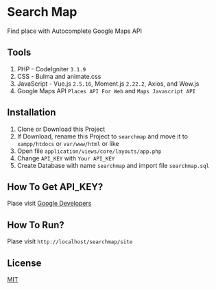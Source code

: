 # Search Map
Find place with Autocomplete Google Maps API

## Tools
1. PHP - CodeIgniter `3.1.9`
2. CSS - Bulma and animate.css
3. JavaScript - Vue.js `2.5.16`, Moment.js `2.22.2`, Axios, and Wow.js
4. Google Maps API `Places API For Web` and `Maps Javascript API`

## Installation
1. Clone or Download this Project
2. If Download, rename this Project to `searchmap` and move it to `xampp/htdocs` or `var/www/html` or like
3. Open file `application/views/core/layouts/app.php`
4. Change `API_KEY` with `Your API_KEY`
5. Create Database with name `searchmap` and import file `searchmap.sql`

## How To Get API_KEY?
Plase visit [Google Developers](https://developers.google.com/maps/documentation/javascript/get-api-key)

## How To Run?
Plase visit `http://localhost/searchmap/site`

## License
[MIT](https://github.com/andriannus/searchmap/blob/master/LICENSE)